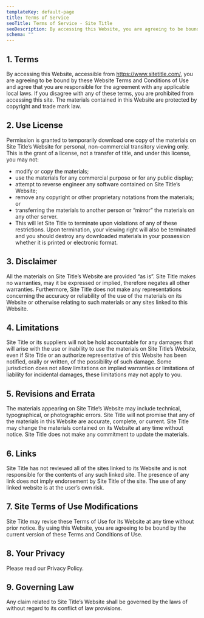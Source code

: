 ```yaml
---
templateKey: default-page
title: Terms of Service
seoTitle: Terms of Service - Site Title
seoDescription: By accessing this Website, you are agreeing to be bound by these Website Terms and Conditions of Use and agree that you are responsible for applicable laws.
schema: ""
---
```


## 1. Terms

By accessing this Website, accessible from https://www.sitetitle.com/, you are agreeing to be bound by these Website Terms and Conditions of Use and agree that you are responsible for the agreement with any applicable local laws. If you disagree with any of these terms, you are prohibited from accessing this site. The materials contained in this Website are protected by copyright and trade mark law.

## 2. Use License

Permission is granted to temporarily download one copy of the materials on Site Title’s Website for personal, non-commercial transitory viewing only. This is the grant of a license, not a transfer of title, and under this license, you may not:

- modify or copy the materials;
- use the materials for any commercial purpose or for any public display;
- attempt to reverse engineer any software contained on Site Title’s Website;
- remove any copyright or other proprietary notations from the materials; or
- transferring the materials to another person or “mirror” the materials on any other server.
- This will let Site Title to terminate upon violations of any of these restrictions. Upon termination, your viewing right will also be terminated and you should destroy any downloaded materials in your possession whether it is printed or electronic format.

## 3. Disclaimer

All the materials on Site Title’s Website are provided “as is”. Site Title makes no warranties, may it be expressed or implied, therefore negates all other warranties. Furthermore, Site Title does not make any representations concerning the accuracy or reliability of the use of the materials on its Website or otherwise relating to such materials or any sites linked to this Website.

## 4. Limitations

Site Title or its suppliers will not be hold accountable for any damages that will arise with the use or inability to use the materials on Site Title’s Website, even if Site Title or an authorize representative of this Website has been notified, orally or written, of the possibility of such damage. Some jurisdiction does not allow limitations on implied warranties or limitations of liability for incidental damages, these limitations may not apply to you.

## 5. Revisions and Errata

The materials appearing on Site Title’s Website may include technical, typographical, or photographic errors. Site Title will not promise that any of the materials in this Website are accurate, complete, or current. Site Title may change the materials contained on its Website at any time without notice. Site Title does not make any commitment to update the materials.

## 6. Links

Site Title has not reviewed all of the sites linked to its Website and is not responsible for the contents of any such linked site. The presence of any link does not imply endorsement by Site Title of the site. The use of any linked website is at the user’s own risk.

## 7. Site Terms of Use Modifications

Site Title may revise these Terms of Use for its Website at any time without prior notice. By using this Website, you are agreeing to be bound by the current version of these Terms and Conditions of Use.

## 8. Your Privacy

Please read our Privacy Policy.

## 9. Governing Law

Any claim related to Site Title’s Website shall be governed by the laws of without regard to its conflict of law provisions.

